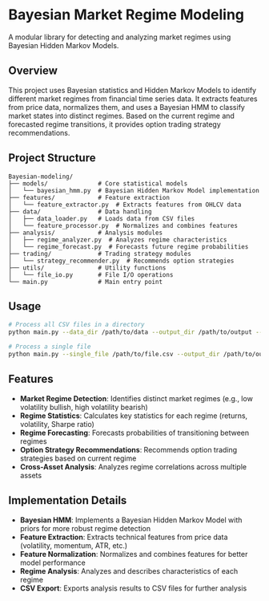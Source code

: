 # Bayesian Market Regime Modeling

A modular library for detecting and analyzing market regimes using Bayesian Hidden Markov Models.

## Overview

This project uses Bayesian statistics and Hidden Markov Models to identify different market regimes from financial time series data. It extracts features from price data, normalizes them, and uses a Bayesian HMM to classify market states into distinct regimes. Based on the current regime and forecasted regime transitions, it provides option trading strategy recommendations.

## Project Structure

```
Bayesian-modeling/
├── models/              # Core statistical models
│   └── bayesian_hmm.py  # Bayesian Hidden Markov Model implementation
├── features/            # Feature extraction
│   └── feature_extractor.py  # Extracts features from OHLCV data
├── data/                # Data handling
│   ├── data_loader.py   # Loads data from CSV files
│   └── feature_processor.py  # Normalizes and combines features
├── analysis/            # Analysis modules
│   ├── regime_analyzer.py  # Analyzes regime characteristics
│   └── regime_forecast.py  # Forecasts future regime probabilities
├── trading/             # Trading strategy modules
│   └── strategy_recommender.py  # Recommends option strategies
├── utils/               # Utility functions
│   └── file_io.py       # File I/O operations
└── main.py              # Main entry point
```

## Usage

```bash
# Process all CSV files in a directory
python main.py --data_dir /path/to/data --output_dir /path/to/output --n_regimes 3

# Process a single file
python main.py --single_file /path/to/file.csv --output_dir /path/to/output
```

## Features

- **Market Regime Detection**: Identifies distinct market regimes (e.g., low volatility bullish, high volatility bearish)
- **Regime Statistics**: Calculates key statistics for each regime (returns, volatility, Sharpe ratio)
- **Regime Forecasting**: Forecasts probabilities of transitioning between regimes
- **Option Strategy Recommendations**: Recommends option trading strategies based on current regime
- **Cross-Asset Analysis**: Analyzes regime correlations across multiple assets

## Implementation Details

- **Bayesian HMM**: Implements a Bayesian Hidden Markov Model with priors for more robust regime detection
- **Feature Extraction**: Extracts technical features from price data (volatility, momentum, ATR, etc.)
- **Feature Normalization**: Normalizes and combines features for better model performance
- **Regime Analysis**: Analyzes and describes characteristics of each regime
- **CSV Export**: Exports analysis results to CSV files for further analysis

